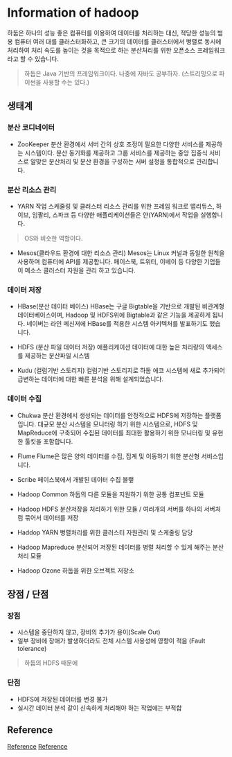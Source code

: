 # Information of hadoop

하둡은 하나의 성능 좋은 컴퓨터를 이용하여 데이터를 처리하는 대신, 적당한 성능의 범용 컴퓨터 여러 대를 클러스터화하고, 큰 크기의 데이터를 클러스터에서 병렬로 동시에 처리하여 처리 속도를 높이는 것을 목적으로 하는 분산처리를 위한 오픈소스 프레임워크라고 할 수 있습니다.
> 하둡은 Java 기반의 프레임워크이다. 나중에 자바도 공부하자. (스트리밍으로 파이썬을 사용할 수는 있다.)

## 생태계
### 분산 코디네이터
- ZooKeeper
분산 환경에서 서버 간의 상호 조정이 필요한 다양한 서비스를 제공하는 시스템이다. 분산 동기화를 제공하고 그룹 서비스를 제공하는 중앙 집중식 서비스로 알맞은 분산처리 및 분산 환경을 구성하는 서버 설정을 통합적으로 관리합니다.

### 분산 리소스 관리
- YARN
작업 스케줄링 및 클러스터 리소스 관리를 위한 프레임 워크로 맵리듀스, 하이브, 임팔리, 스파크 등 다양한 애플리케이션들은 얀(YARN)에서 작업을 실행합니다.
> OS와 비슷한 역할이다.

- Mesos(클라우드 환경에 대한 리소스 관리)
Mesos는 Linux 커널과 동일한 원칙을 사용하며 컴퓨터에 API를 제공합니다. 페이스북, 트위터, 이베이 등 다양한 기업들이 메소스 클러스터 자원을 관리 하고 있습니다.

### 데이터 저장
- HBase(분산 데이터 베이스)
HBase는 구글 Bigtable을 기반으로 개발된 비관계형 데이터베이스이며, Hadoop 및 HDFS위에 Bigtable과 같은 기능을 제공하게 됩니다. 네이버는 라인 메신저에 HBase를 적용한 시스템 아키텍처를 발표하기도 했습니다.

- HDFS (분산 파일 데이터 저장)
애플리케이션 데이터에 대한 높은 처리량의 액세스를 제공하는 분산파일 시스템

- Kudu (컬럼기반 스토리지)
컬럼기반 스토리지로 하둡 에코 시스템에 새로 추가되어 급변하는 데이터에 대한 빠른 분석을 위해 설계되었습니다.

### 데이터 수집
- Chukwa
분산 환경에서 생성되는 데이터를 안정적으로 HDFS에 저장하는 플랫폼입니다. 대규모 분산 시스템을 모니터링 하기 위한 시스템으로, HDFS 및 MapReduce에 구축되어 수집된 데이터를 최대한 활용하기 위한 모니터링 및 유현한 툴킷을 포함합니다.

- Flume
Flume은 많은 양의 데이터를 수집, 집계 및 이동하기 위한 분산형 서비스입니다.

- Scribe
페이스북에서 개발된 데이터 수집 블랲

- Hadoop Common
하둡의 다른 모듈을 지원하기 위한 공통 컴포넌트 모듈

- Hadoop HDFS
분산저장을 처리하기 위한 모듈 / 여러개의 서버를 하나의 서버처럼 묶어서 데이터를 저장

- Haddop YARN
병렬처리를 위한 클러스터 자원관리 및 스케줄링 담당

- Hadoop Mapreduce
분산되어 저장된 데이터를 병렬 처리할 수 있게 해주는 분산 처리 모듈

- Hadoop Ozone
하둡을 위한 오브젝트 저장소

## 장점 / 단점
### 장점
- 시스템을 중단하지 않고, 장비의 추가가 용이(Scale Out)
- 일부 장비에 장애가 발생하더라도 전체 시스템 사용성에 영향이 적음 (Fault tolerance)
> 하둡의 HDFS 때문에

### 단점
- HDFS에 저장된 데이터를 변경 불가
- 실시간 데이터 분석 같이 신속하게 처리해야 하는 작업에는 부적합

## Reference
[Reference](https://m.blog.naver.com/acornedu/222069158703)
[Reference](https://wikidocs.net/22654)

